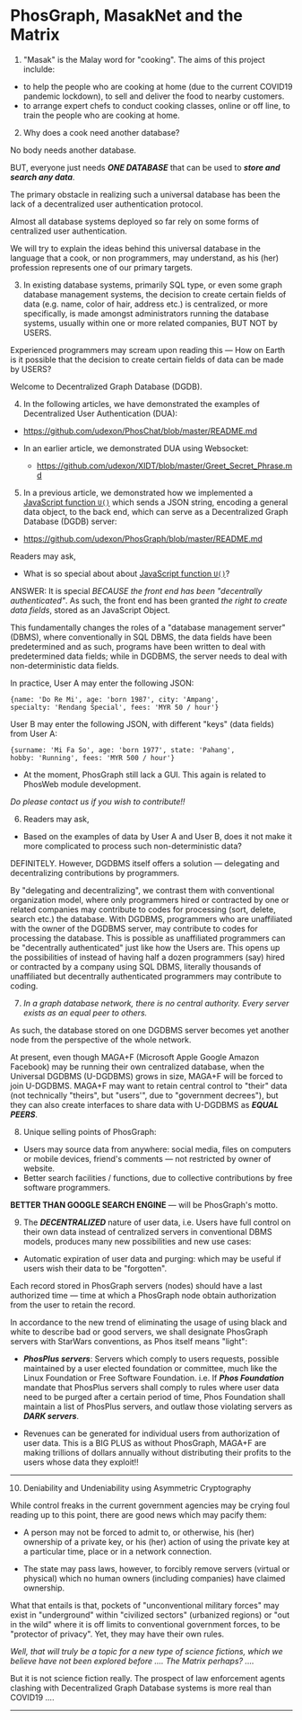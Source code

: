 # PhosGraph, MasakNet and the Matrix


1. "Masak" is the Malay word for "cooking". The aims of this project inclulde:

- to help the people who are cooking at home (due to the current COVID19 pandemic lockdown), to sell and deliver the food to nearby customers.
- to arrange expert chefs to conduct cooking classes, online or off line, to train the people who are cooking at home.


2. Why does a cook need another database?

No body needs another database. 

BUT, everyone just needs ___ONE DATABASE___ that can be used to ___store and search any data___.

The primary obstacle in realizing such a universal database has been the lack of a decentralized user authentication protocol. 

Almost all database systems deployed so far rely on some forms of centralized user authentication.

We will try to explain the ideas behind this universal database in the language that a cook, or non programmers, may understand, as his (her) profession represents one of our primary targets.

3. In existing database systems, primarily SQL type, or even some graph database management systems, the decision to create certain fields of data (e.g. name, color of hair, address etc.) is centralized, or more specifically, is made amongst administrators running the database systems, usually within one or more related companies, BUT NOT by USERS.

Experienced programmers may scream upon reading this &mdash; How on Earth is it possible that the decision to create certain fields of data can be made by USERS?

Welcome to Decentralized Graph Database (DGDB).

4. In the following articles, we have demonstrated the examples of Decentralized User Authentication (DUA):

- https://github.com/udexon/PhosChat/blob/master/README.md

- In an earlier article, we demonstrated DUA using Websocket:
  - https://github.com/udexon/XIDT/blob/master/Greet_Secret_Phrase.md

5. In a previous article, we demonstrated how we implemented a [JavaScript function `U()`](https://github.com/udexon/PhosGraph/blob/master/README.md#javascript-function-u-sending-json-string-to-back-end) which sends a JSON string, encoding a general data object, to the back end, which can serve as a Decentralized Graph Database (DGDB) server:

- https://github.com/udexon/PhosGraph/blob/master/README.md

Readers may ask,

- What is so special about about [JavaScript function `U()`](https://github.com/udexon/PhosGraph/blob/master/README.md#javascript-function-u-sending-json-string-to-back-end)?

ANSWER: It is special _BECAUSE the front end has been "decentrally authenticated"_. As such, the front end has been granted _the right to create data fields_, stored as an JavaScript Object.

This fundamentally changes the roles of a "database management server" (DBMS), where conventionally in SQL DBMS, the data fields have been predetermined and as such, programs have been written to deal with predetermined data fields; while in DGDBMS, the server needs to deal with non-deterministic data fields.

In practice, User A may enter the following JSON:
```
{name: 'Do Re Mi', age: 'born 1987', city: 'Ampang', 
specialty: 'Rendang Special', fees: 'MYR 50 / hour'}
```

User B may enter the following JSON, with different "keys" (data fields) from User A:
```
{surname: 'Mi Fa So', age: 'born 1977', state: 'Pahang', 
hobby: 'Running', fees: 'MYR 500 / hour'}
```

- At the moment, PhosGraph still lack a GUI. This again is related to PhosWeb module development. 

_Do please contact us if you wish to contribute!!_


6. Readers may ask,

- Based on the examples of data by User A and User B, does it not make it more complicated to process such non-deterministic data?

DEFINITELY. However, DGDBMS itself offers a solution &mdash; delegating and decentralizing contributions by programmers.

By "delegating and decentralizing", we contrast them with conventional organization model, where only programmers hired or contracted by one or related companies may contribute to codes for processing (sort, delete, search etc.) the database. With DGDBMS, programmers who are unaffiliated with the owner of the DGDBMS server, may contribute to codes for processing the database. This is possible as unaffiliated programmers can be "decentrally authenticated" just like how the Users are. This opens up the possibilities of instead of having half a dozen programmers (say) hired or contracted by a company using SQL DBMS, literally thousands of unaffiliated but decentrally authenticated programmers may contribute to coding.


7. _In a graph database network, there is no central authority. Every server exists as an equal peer to others._

As such, the database stored on one DGDBMS server becomes yet another node from the perspective of the whole network.

At present, even though MAGA+F (Microsoft Apple Google Amazon Facebook) may be running their own centralized database, when the Universal DGDBMS (U-DGDBMS) grows in size, MAGA+F will be forced to join U-DGDBMS. MAGA+F may want to retain central control to "their" data (not technically "theirs", but "users'", due to "government decrees"), but they can also create interfaces to share data with U-DGDBMS as ___EQUAL PEERS___.


8. Unique selling points of PhosGraph:
- Users may source data from anywhere: social media, files on computers or mobile devices, friend's comments &mdash; not restricted by owner of website.
- Better search facilities / functions, due to collective contributions by free software programmers. 

__BETTER THAN GOOGLE SEARCH ENGINE__ &mdash; will be PhosGraph's motto.


9. The ___DECENTRALIZED___ nature of user data, i.e. Users have full control on their own data instead of centralized servers in conventional DBMS models, produces many new possibilities and new use cases:

- Automatic expiration of user data and purging: which may be useful if users wish their data to be "forgotten".

Each record stored in PhosGraph servers (nodes) should have a last authorized time &mdash; time at which a PhosGraph node obtain authorization from the user to retain the record.

In accordance to the new trend of eliminating the usage of using black and white to describe bad or good servers, we shall designate PhosGraph servers with StarWars conventions, as Phos itself means "light":

- ___PhosPlus servers___: Servers which comply to users requests, possible maintained by a user elected foundation or committee, much like the Linux Foundation or Free Software Foundation. i.e. If ___Phos Foundation___ mandate that PhosPlus servers shall comply to rules where user data need to be purged after a certain period of time, Phos Foundation shall maintain a list of PhosPlus servers, and outlaw those violating servers as ___DARK servers___.

- Revenues can be generated for individual users from authorization of user data. This is a BIG PLUS as without PhosGraph, MAGA+F are making trillions of dollars annually without distributing their profits to the users whose data they exploit!!


<hr>


10. Deniability and Undeniability using Asymmetric Cryptography

While control freaks in the current government agencies may be crying foul reading up to this point, there are good news which may pacify them:

- A person may not be forced to admit to, or otherwise, his (her) ownership of a private key, or his (her) action of using the private key at a particular time, place or in a network connection.

- The state may pass laws, however, to forcibly remove servers (virtual or physical) which no human owners (including companies) have claimed ownership. 

What that entails is that, pockets of "unconventional military forces" may exist in "underground" within "civilized sectors" (urbanized regions) or "out in the wild" where it is off limits to conventional government forces, to be "protector of privacy". Yet, they may have their own rules.

_Well, that will truly be a topic for a new type of science fictions, which we believe have not been explored before .... The Matrix perhaps? ...._

But it is not science fiction really. The prospect of law enforcement agents clashing with Decentralized Graph Database systems is more real than COVID19 ....

<hr>
